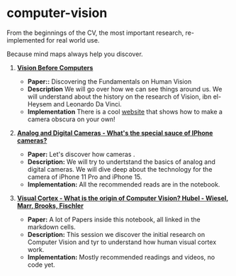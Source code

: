 # computer-vision

From the beginnings of the CV, the most important research, re-implemented for real world use.

Because mind maps always help you discover.

1. [**Vision Before Computers**](https://github.com/kantarcise/computer-vision/blob/main/cv/vision_before_computers.ipynb)
    - **Paper::** Discovering the Fundamentals on Human Vision
    - **Description** We will go over how we can see things around us. We will understand about the history on the research of Vision, ibn el-Heysem and Leonardo Da Vinci.
    - **Implementation** There is a cool [website](https://ataridogdaze.com/science/camera-obscura/) that shows how to make a camera obscura on your own!

2. [**Analog and Digital Cameras - What's the special sauce of IPhone cameras?**](https://github.com/kantarcise/computer-vision/blob/main/cv/digital_cameras.ipynb)
    - **Paper:** Let's discover how cameras .
    - **Description:** We will try to undertstand the basics of analog and digital cameras. We will dive deep about the technology for the camera of iPhone 11 Pro and iPhone 15.
    - **Implementation:** All the recommended reads are in the notebook.

3. [**Visual Cortex - What is the origin of Computer Vision? Hubel - Wiesel, Marr, Brooks, Fischler**](https://github.com/kantarcise/computer-vision/blob/main/cv/hubel_wiesel_MIT_Marr_Brooks_Fischler.ipynb)
    - **Paper:** A lot of Papers inside this notebook, all linked in the markdown cells.
    - **Description:** This session we discover the initial research on Computer Vision and tyr to understand how human visual cortex work. 
    - **Implementation:** Mostly recommended readings and videos, no code yet.